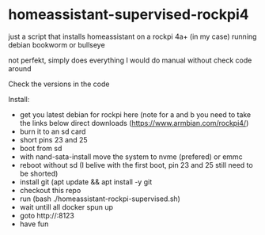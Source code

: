 # homeassistant-supervised-rockpi4

just a script that installs homeassistant on a rockpi 4a+ (in my case) running debian bookworm or bullseye

not perfekt, simply does everything I would do manual without check code around

Check the versions in the code

Install:
* get you latest debian for rockpi here (note for a and b you need to take the links below direct downloads (https://www.armbian.com/rockpi4/)
* burn it to an sd card
* short pins 23 and 25
* boot from sd
* with nand-sata-install move the system to nvme (prefered) or emmc
* reboot without sd (I belive with the first boot, pin 23 and 25 still need to be shorted)
* install git (apt update && apt install -y git
* checkout this repo
* run (bash ./homeassistant-rockpi-supervised.sh)
* wait untill all docker spun up
* goto http://<rockPiIP>:8123
* have fun

